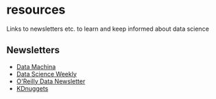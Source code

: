# resources
Links to newsletters etc. to learn and keep informed about data science

## Newsletters
- [Data Machina](http://datamachina.com)
- [Data Science Weekly](http://www.datascienceweekly.com)
- [O'Reilly Data Newsletter](http://www.oreilly.com/data/newsletter.html)
- [KDnuggets](http://www.kdnuggets.com)
